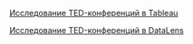 [Исследование TED-конференций в Tableau](https://public.tableau.com/app/profile/alex.slobodskoj/viz/TED-_17360680988620/TED-)

[Исследование TED-конференций в DataLens](https://datalens.yandex/pgdegre5r612b)
